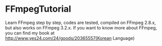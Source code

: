 # FFmpegTutorial

Learn FFmpeg step by step, codes are tested, compiled on FFmpeg 2.8.x, but also works on FFmpeg 3.2.x.
If you want to know more about FFmpeg, you can find my book at http://www.yes24.com/24/goods/20365557(Korean Language)

